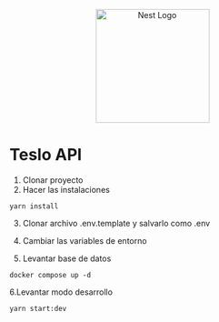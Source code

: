 <p align="center">
  <a href="http://nestjs.com/" target="blank"><img src="https://nestjs.com/img/logo-small.svg" width="200" alt="Nest Logo" /></a>
</p>

# Teslo API

1. Clonar proyecto
2. Hacer las instalaciones
```
yarn install
```
3. Clonar archivo .env.template y salvarlo como .env
4. Cambiar las variables de entorno



5. Levantar base de datos
```
docker compose up -d 
```

6.Levantar modo desarrollo
```
yarn start:dev
```